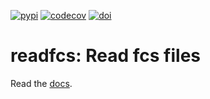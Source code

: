[![pypi](https://img.shields.io/pypi/v/readfcs?color=%2334D058&label=pypi%20package)](https://pypi.org/project/readfcs)
[![codecov](https://codecov.io/gh/laminlabs/readfcs/branch/main/graph/badge.svg?token=6A5PYRX809)](https://codecov.io/gh/laminlabs/readfcs)
[![doi](https://img.shields.io/badge/doi-10.56528%2Frfcs-lightgrey)](https://doi.org/10.56528/rfcs)

# readfcs: Read fcs files

Read the [docs](https://lamin.ai/docs/readfcs).
